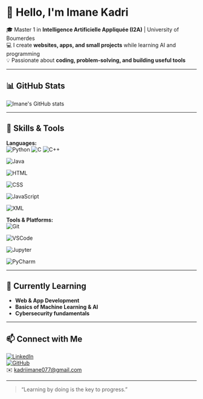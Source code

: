 # 👋 Hello, I'm Imane Kadri

🎓 Master 1 in **Intelligence Artificielle Appliquée (I2A)** | University of Boumerdes  
💻 I create **websites, apps, and small projects** while learning AI and programming  
💡 Passionate about **coding, problem-solving, and building useful tools**  

---

## 📊 GitHub Stats
![Imane's GitHub stats](https://github-readme-stats.vercel.app/api?username=imanekadri&show_icons=true&theme=radical)

---

## 🔧 Skills & Tools

**Languages:**  
![Python](https://img.shields.io/badge/Python-3776AB?style=flat&logo=python&logoColor=white)   ![C](https://img.shields.io/badge/C-00599C?style=flat&logo=c&logoColor=white)        ![C++](https://img.shields.io/badge/C++-00599C?style=flat&logo=c%2B%2B&logoColor=white) 

![Java](https://img.shields.io/badge/Java-007396?style=flat&logo=java&logoColor=white) 

![HTML](https://img.shields.io/badge/HTML-E34F26?style=flat&logo=html5&logoColor=white) 

![CSS](https://img.shields.io/badge/CSS-1572B6?style=flat&logo=css3&logoColor=white) 

![JavaScript](https://img.shields.io/badge/JS-F7DF1E?style=flat&logo=javascript&logoColor=black) 

![XML](https://img.shields.io/badge/XML-FF6600?style=flat&logo=xml&logoColor=white)

**Tools & Platforms:**  
![Git](https://img.shields.io/badge/Git-F05032?style=flat&logo=git&logoColor=white) 

![VSCode](https://img.shields.io/badge/VSCode-007ACC?style=flat&logo=visual-studio-code&logoColor=white) 

![Jupyter](https://img.shields.io/badge/Jupyter-F37626?style=flat&logo=jupyter&logoColor=white) 

![PyCharm](https://img.shields.io/badge/PyCharm-000000?style=flat&logo=pycharm&logoColor=white)


---

## 🌱 Currently Learning
- **Web & App Development**  
- **Basics of Machine Learning & AI**  
- **Cybersecurity fundamentals**  

---

## 📫 Connect with Me
[![LinkedIn](https://img.shields.io/badge/LinkedIn-0A66C2?style=flat&logo=linkedin&logoColor=white)](https://www.linkedin.com/in/imane-kadri-737a10335/)  
[![GitHub](https://img.shields.io/badge/GitHub-181717?style=flat&logo=github&logoColor=white)](https://github.com/imanekadri)  
✉️ kadriimane077@gmail.com  


---

> “Learning by doing is the key to progress.”
